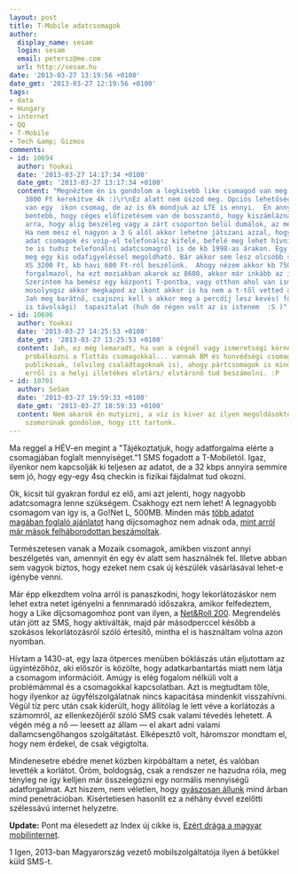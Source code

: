 ```yaml
---
layout: post
title: T-Mobile adatcsomagok
author:
  display_name: sesam
  login: sesam
  email: petersz@me.com
  url: http://sesam.hu
date: '2013-03-27 13:19:56 +0100'
date_gmt: '2013-03-27 12:19:56 +0100'
tags:
- data
- Hungary
- internet
- QQ
- T-Mobile
- Tech &amp; Gizmos
comments:
- id: 10694
  author: Youkai
  date: '2013-03-27 14:17:34 +0100'
  date_gmt: '2013-03-27 13:17:34 +0100'
  content: "Megnéztem én is gondolom a legkisebb like csomagod van meg a Net az cirka
    3800 Ft kerekítve 4k :)\r\nEz alatt nem úszod meg. Opciós lehetőség ha szifonod
    van egy  ikon csomag, de az is 6k mondjuk az LTE is ennyi.  Én annyival vagyok
    bentebb, hogy céges előfizetésem van de bosszantó, hogy kiszámláznak nekem 3k
    arra, hogy alig beszéleg vagy a zárt csoporton belül dumálok, az meg nulla forint.
    Ha nem mész el nagyon a 3 G alól akkor lehetne játszani azzal, hogy kérsz egy
    adat csomagok és voip-el telefonálsz kifelé, befelé meg lehet hívni téged, meg
    te is tudsz telefonálni adatcsomagról is de kb 1998-as árakon. Egy okostelefonnal
    meg egy kis odafigyeléssel megoldható. Bár akkor sem lesz olcsóbb sokkal... Net&amp;Roll
    XS 3200 Ft, kb havi 600 Ft-ról beszélünk.  Ahogy nézem akkor kb 750 mega körül
    forgalmazol, ha ezt moziakban akarok az 8600, akkor már inkább az ikonikus ikon.
    Szerintem ha bemész egy központi T-pontba, vagy otthon ahol van ismerős s szépen
    mosolyogsz akkor megkapod az ikont akkor is ha nem a t-től vetted a szifont...(
    Jah meg barátnő, csajozni kell s akkor meg a percdíj lesz kevés( főleg ha a kapcsolat
    is távolsági)  tapasztalat (huh de régen volt az is istenem  :S )"
- id: 10696
  author: Youkai
  date: '2013-03-27 14:25:53 +0100'
  date_gmt: '2013-03-27 13:25:53 +0100'
  content: Jah, ez még lemaradt, ha van a cégnél vagy ismeretségi körnél akkor lehet
    próbálkozni a flottás csomagokkal... vannak BM és honvédségi csomagok amik nem
    publikosak, (elvileg családtagoknak is), ahogy pártcsomagok is minden szolgáltatónál,
    erről is a helyi illetékes elvtárs/ elvtársnő tud beszámolni. :P
- id: 10701
  author: SeSam
  date: '2013-03-27 19:59:33 +0100'
  date_gmt: '2013-03-27 18:59:33 +0100'
  content: Nem akarok én mutyizni, a víz is kiver az ilyen megoldásoktól, inkább csak
    szomorúnak gondolom, hogy itt tartunk.
---
```


Ma reggel a HÉV-en megint a "Tàjékoztatjuk, hogy adatforgalma elérte a csomagjàban foglalt mennyiséget."1 SMS fogadott a T-Mobiletól. Igaz, ilyenkor nem kapcsolják ki teljesen az adatot, de a 32 kbps annyira semmire sem jó, hogy egy-egy 4sq checkin is fizikai fájdalmat tud okozni.

Ok, kicsit túl gyakran fordul ez elő, ami azt jelenti, hogy nagyobb adatcsomagra lenne szükségem. Csakhogy ezt nem lehet! A legnagyobb csomagom van így is, a Go!Net L, 500MB. Minden más [több adatot magában foglaló ajánlatot](http://www.t-mobile.hu/lakossagi/mobil_szelessav/tarifak) hang díjcsomaghoz nem adnak oda, [mint arról már mások felháborodottan beszámoltak](http://www.wikitech.hu/mobil/2013/02/28/a-t-mobile-kinyirta-a-mobilos-mobilnetet).

Természetesen vanak a Mozaik csomagok, amikben viszont annyi beszélgetés van, amennyit én egy év alatt sem használnék fel. Illetve abban sem vagyok biztos, hogy ezeket nem csak új készülék vásárlásával lehet-e igénybe venni.

Már épp elkezdtem volna arról is panaszkodni, hogy lekorlátozáskor nem lehet extra netet igényelni a fennmaradó időszakra, amikor felfedeztem, hogy a Like díjcsomagomhoz pont van ilyen, a [Net&Roll 200](http://www.t-mobile.hu/lakossagi/mobil_szelessav/tarifak/net_roll_limitbovites/net_roll_limit_200mb). Megrendelés után jött az SMS, hogy aktiválták, majd pár másodperccel később a szokásos lekorlátozásról szóló értesítő, mintha el is használtam volna azon nyomban.

Hívtam a 1430-at, egy laza ötperces menüben bóklászás után eljutottam az ügyintézőhöz, aki először is közölte, hogy adatkarbantartás miatt nem látja a csomagom információit. Amúgy is elég fogalom nélküli volt a problémámmal és a csomagokkal kapcsolatban. Azt is megtudtam tőle, hogy ilyenkor az ügyfélszolgálatnak nincs kapacitása mindenkit visszahívni. Végül tíz perc után csak kiderült, hogy állítólag le lett véve a korlátozás a számomról, az ellenkezőjéről szóló SMS csak valami tévedés lehetett. A végén még a nő — leesett az állam — el akart adni valami dallamcsengőhangos szolgáltatást. Elképesztő volt, háromszor mondtam el, hogy nem érdekel, de csak végigtolta.

Mindenesetre ebédre menet közben kirpóbáltam a netet, és valóban levették a korlátot. Öröm, boldogság, csak a rendszer ne hazudna róla, meg tényleg ne így kelljen már összelegózni egy normális mennyiségű adatforgalmat. Azt hiszem, nem véletlen, hogy [gyászosan állunk](http://index.hu/tech/cellanaplo/2013/03/04/halott_a_magyar_mobilnet) mind árban mind penetrációban. Kísértetiesen hasonlít ez a néhány évvel ezelőtti szélessávú internet helyzetre.

**Update:** Pont ma élesedett az Index új cikke is, [Ezért drága a magyar mobilinternet](http://index.hu/tech/cellanaplo/2013/03/27/meg_keszul_nincs_penzunk_mobilinternetre).

1 Igen, 2013-ban Magyarország vezető mobilszolgáltatója ilyen á betűkkel küld SMS-t.
